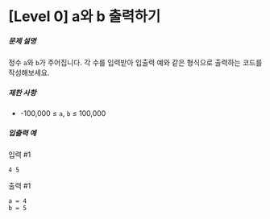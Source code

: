 # [Level 0] a와 b 출력하기

##### 문제 설명

정수 ```a```와 ```b```가 주어집니다. 각 수를 입력받아 입출력 예와 같은 형식으로 출력하는 코드를 작성해보세요.

##### 제한 사항
- -100,000 ≤ ```a```, ```b``` ≤ 100,000

##### 입출력 예

입력 #1
```
4 5
```

출력 #1
```
a = 4
b = 5
```

